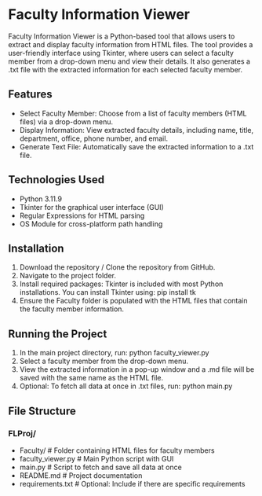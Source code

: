# Faculty Information Viewer
Faculty Information Viewer is a Python-based tool that allows users to extract and display faculty information from HTML files. The tool provides a user-friendly interface using Tkinter, where users can select a faculty member from a drop-down menu and view their details. It also generates a .txt file with the extracted information for each selected faculty member.
## Features
- Select Faculty Member: Choose from a list of faculty members (HTML files) via a drop-down menu.
- Display Information: View extracted faculty details, including name, title, department, office, phone number, and email.
- Generate Text File: Automatically save the extracted information to a .txt file.
## Technologies Used
- Python 3.11.9
- Tkinter for the graphical user interface (GUI)
- Regular Expressions for HTML parsing
- OS Module for cross-platform path handling
## Installation
1. Download the repository / Clone the repository from GitHub.
2. Navigate to the project folder.
3. Install required packages: Tkinter is included with most Python installations. You can install Tkinter using: pip install tk
4. Ensure the Faculty folder is populated with the HTML files that contain the faculty member information.
## Running the Project
1. In the main project directory, run: python faculty_viewer.py
2. Select a faculty member from the drop-down menu.
3. View the extracted information in a pop-up window and a .md file will be saved with the same name as the HTML file.
4. Optional: To fetch all data at once in .txt files, run: python main.py
## File Structure
### FLProj/
- Faculty/                # Folder containing HTML files for faculty members
- faculty_viewer.py       # Main Python script with GUI
- main.py                 # Script to fetch and save all data at once
- README.md               # Project documentation
- requirements.txt        # Optional: Include if there are specific requirements
